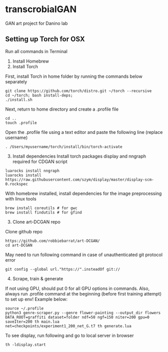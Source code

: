 # transcrobialGAN
GAN art project for Danino lab 

## Setting up Torch for OSX 

Run all commands in Terminal

1. Install Homebrew
2. Install Torch 

First, install Torch in home folder by running the commands below separately
```
git clone https://github.com/torch/distro.git ~/torch --recursive
cd ~/torch; bash install-deps;
./install.sh
```
Next, return to home directory and create a .profile file

```
cd ..
touch .profile
```

Open the .profile file using a text editor and paste the following line (replace username)
```
. /Users/myusername/torch/install/bin/torch-activate
```
3. Install dependencies 
Install torch packages display and nngraph required for CDGAN script
```
luarocks install nngraph
luarocks install https://raw.githubusercontent.com/szym/display/master/display-scm-0.rockspec
```

With homebrew installed, install dependencies for the image preprocessing with linux tools
```
brew install coreutils # for gwc
brew install findutils # for gfind
```
3. Clone art-DCGAN repo

Clone github repo
```
https://github.com/robbiebarrat/art-DCGAN/
cd art-DCGAN
```
May need to run following command in case of unauthenticated git protocol error

```
git config --global url."https://".insteadOf git://
```
4. Scrape, train & generate

If not using GPU, should put 0 for all GPU options in commands.
Also, always run .profile command at the beginning (before first training attempt) to set up env! 
Example below:

```
source ~/.profile
python3 genre-scraper.py --genre flower-painting --output_dir flowers
DATA_ROOT=graffiti dataset=folder ndf=50 ngf=150 niter=200 gpu=0 saveIter=200 th main.lua
net=checkpoints/experiment1_200_net_G.t7 th generate.lua
```
To see display, run following and go to local server in browser
```
th -ldisplay.start
```
